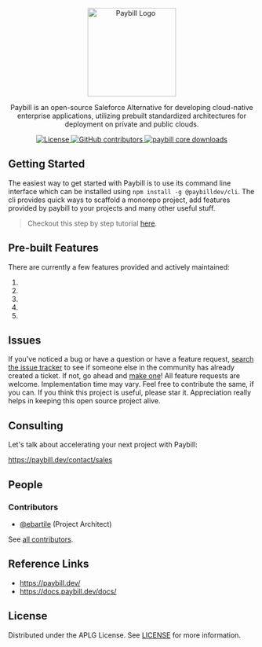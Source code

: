 <p align="center">
  <a href="https://paybilldev" target="blank"><img src="https://paybill.dev/logo-wordmark--light.png" width="180" alt="Paybill Logo" /></a>
</p>

<p align="center">
  Paybill is an open-source Saleforce Alternative for developing cloud-native enterprise applications, utilizing prebuilt standardized architectures for deployment on private and public clouds.
</p>

<p align="center">
<a href="./LICENSE">
<img src="https://img.shields.io/github/license/paybilldev/paybill?style=for-the-badge" alt="License" />
</a>
<a href="https://github.com/paybilldev/paybill/graphs/contributors" target="_blank">
  <img alt="GitHub contributors" src="https://img.shields.io/github/contributors/paybilldev/paybill?style=for-the-badge">
</a>
<a href="https://www.npmjs.com/@paybilldev/core" target="_blank">
  <img alt="paybill core downloads" src="https://img.shields.io/npm/dm/@paybilldev/core?style=for-the-badge">
</a>
</p>

## Getting Started

The easiest way to get started with Paybill is to use its command line interface which can be installed using `npm install -g @paybilldev/cli`. The cli provides quick ways to scaffold a monorepo project, add features provided by paybill to your projects and many other useful stuff.

> Checkout this step by step tutorial [here](packages/cli/README.md).

## Pre-built Features

There are currently a few features provided and actively maintained:

1. 
2. 
3. 
4. 
5. 

## Issues

If you've noticed a bug or have a question or have a feature request, [search the issue tracker](https://github.com/paybilldev/paybill/issues) to see if someone else in the community has already created a ticket. If not, go ahead and [make one](https://github.com/paybilldev/paybill/issues/new/choose)! All feature requests are welcome. Implementation time may vary. Feel free to contribute the same, if you can. If you think this project is useful, please star it. Appreciation really helps in keeping this open source project alive.

## Consulting

Let's talk about accelerating your next project with Paybill:

https://paybill.dev/contact/sales

## People

### Contributors

- [@ebartile](https://github.com/ebartile) (Project Architect)

See [all contributors](https://github.com/paybilldev/paybill/graphs/contributors).

## Reference Links

- https://paybill.dev/
- https://docs.paybill.dev/docs/

## License

Distributed under the APLG License. See [LICENSE](LICENSE) for more information.